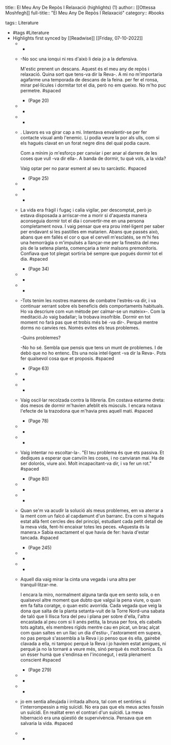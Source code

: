 title:: El Meu Any De Repòs I Relaxació (highlights) (1)
author:: [[Ottessa Moshfegh]]
full-title:: "El Meu Any De Repòs I Relaxació"
category:: #books

tags:: Literature

- #tags #Literature
- Highlights first synced by [[Readwise]] [[Friday, 07-10-2022]]
	- -
	- -No soc una ionqui ni res d'això li deia jo a la defensiva.
	  
	  M'estic prenent un descans. Aquest és el meu any de repòs i relaxació. Quina sort que tens-va dir la Reva-. A mi no m'importaria agafarme una temporada de descans de la feina. per fer el ronsa, mirar pel·lícules i dormitar tot el dia, però no em queixo. No m'ho puc permetre. #spaced
		- (Page 20)
	- -
	- -
	- . Llavors es va girar cap a mi. Intentava envalentir-se per fer contacte visual amb l'enemic. Li podia veure la por als ulls, com si els hagués clavat en un forat negre dins del qual podia caure.
	  
	  Com a mínim jo m'esforço per canviar i per anar al darrere de les coses que vull -va dir ella-. A banda de dormir, tu què vols, a la vida?
	  
	  Vaig optar per no parar esment al seu to sarcàstic. #spaced
		- (Page 25)
	- -
	- -
	- La vida era fràgil i fugaç i calia vigilar, per descomptat, però jo estava disposada a arriscar-me a morir si d'aquesta manera aconseguia dormir tot el dia i convertir-me en una persona completament nova. I vaig pensar que era prou intel·ligent per saber per endavant si les pastilles em matarien. Abans que passés això, abans que em fallés el cor o que el cervell m'esclatés, se m'hi fes una hemorràgia o m'impulsés a llançar-me per la finestra del meu pis de la setena planta, començaria a tenir malsons premonitoris. Confiava que tot plegat sortiria bé sempre que pogués dormir tot el dia. #spaced
		- (Page 34)
	- -
	- -
	- -Tots tenim les nostres maneres de combatre l'estrès-va dir, i va continuar xerrant sobre els beneficis dels comportaments habituals. Ho va descriure com «un mètode per calmar-se un mateix»-. Com la meditació.Jo vaig badallar; la trobava insofrible. Dormir en tot moment no farà pas que et trobis més bé -va dir-. Perquè mentre dorms no canvies res. Només evites els teus problemes.
	  
	  -Quins problemes?
	  
	  -No ho sé. Sembla que pensis que tens un munt de problemes. I de debò que no ho entenc. Ets una noia intel·ligent -va dir la Reva-. Pots fer qualsevol cosa que et proposis. #spaced
		- (Page 63)
	- -
	- -
	- Vaig oscil·lar recolzada contra la llibreria. Em costava estarme dreta: dos mesos de dormir m'havien afeblit els músculs. I encara notava l'efecte de la trazodona que m'havia pres aquell matí. #spaced
		- (Page 78)
	- -
	- -
	- Vaig intentar no escoltar-la-. "El teu problema és que ets passiva. Et dediques a esperar que canviïn les coses, i no canviaran mai. Ha de ser dolorós, viure així. Molt incapacitant-va dir, i va fer un rot." #spaced
		- (Page 80)
	- -
	- -
	- Quan se'm va acudir la solució als meus problemes, em va aterrar a la ment com un falcó al capdamunt d'un barranc. Era com si hagués estat allà fent cercles des del principi, estudiant cada petit detall de la meva vida, fent-hi encaixar totes les peces. «Aquesta és la manera.» Sabia exactament el que havia de fer: havia d'estar tancada. #spaced
		- (Page 245)
	- -
	- -
	- Aquell dia vaig mirar la cinta una vegada i una altra per tranquil·litzar-me.
	  
	  I encara la miro, normalment alguna tarda que em sento sola, o en qualsevol altre moment que dubto que valgui la pena viure, o quan em fa falta coratge, o quan estic avorrida. Cada vegada que veig la dona que salta de la planta setanta-vuit de la Torre Nord-una sabata de taló que li llisca fora del peu i plana per sobre d'ella, l'altra encastada al peu com si li anés petita, la brusa per fora, els cabells tots agitats, els membres rígids mentre cau en picat, un braç alçat com quan saltes en un llac un dia d'estiu-, l'astorament em supera, no pas perquè s'assembla a la Reva i jo penso que és ella, gairebé clavada a ella, ni tampoc perquè la Reva i jo havíem estat amigues, ni perquè ja no la tornaré a veure més, sinó perquè és molt bonica. Es un ésser humà que s'endinsa en l'inconegut, i està plenament conscient #spaced
		- (Page 279)
	- -
	- -
	- jo em sentia alleujada i irritada alhora, tal com et sentiries si t'interrompessin a mig suïcidi. No era pas que els meus actes fossin un suïcidi. En realitat eren el contrari d'un suïcidi. La meva hibernació era una qüestió de supervivència. Pensava que em salvaria la vida. #spaced
	- -